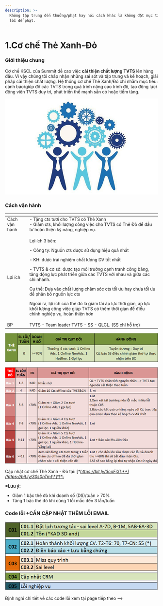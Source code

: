 ```yaml
---
description: >-
  Không tập trung đến thưởng/phạt hay nói cách khác là không đặt mục tiêu tìm
  lỗi để phạt.
---
```


# 1.Cơ chế Thẻ Xanh-Đỏ

### Giới thiệu chung

Cơ chế KSCL của Summit đề cao việc **cải thiện chất lượng TVTS** lên hàng đầu. Vì vậy chúng tôi chấp nhận những sai sót và tập trung và kế hoạch, giải pháp cải thiện chất lượng. Hệ thống cơ chế Thẻ Xanh/Đỏ chỉ nhằm mục tiêu: cảnh báo/giúp đỡ các TVTS trong quá trình nâng cao trình độ, tạo động lực/động viên TVTS duy trì, phát triển thế mạnh sẵn có hoặc tiềm tàng.

![](../../.gitbook/assets/quality-management-systems700x438-700x438.jpg)

### Cách vận hành

<table>
  <thead>
    <tr>
      <th style="text-align:left"></th>
      <th style="text-align:left"></th>
    </tr>
  </thead>
  <tbody>
    <tr>
      <td style="text-align:left">C&#xE1;ch v&#x1EAD;n h&#xE0;nh</td>
      <td style="text-align:left">- T&#x1EB7;ng cts t&#x1B0;&#x1A1;i cho TVTS c&#xF3; Th&#x1EBB; Xanh
        <br
        />- Gi&#x1EA3;m cts, kh&#x1ED1;i l&#x1B0;&#x1EE3;ng c&#xF4;ng vi&#x1EC7;c
        cho TVTS c&#xF3; Th&#x1EBB; &#x110;&#x1ECF; &#x111;&#x1EC3; &#x111;&#x1EA7;u
        t&#x1B0; ho&#xE0;n thi&#x1EC7;n k&#x1EF9; n&#x103;ng, nghi&#x1EC7;p v&#x1EE5;.</td>
    </tr>
    <tr>
      <td style="text-align:left">L&#x1EE3;i &#xED;ch</td>
      <td style="text-align:left">
        <p>L&#x1EE3;i &#xED;ch 3 b&#xEA;n:</p>
        <p>- C&#xF4;ng ty: Ngu&#x1ED3;n cts &#x111;&#x1B0;&#x1EE3;c s&#x1EED; d&#x1EE5;ng
          hi&#x1EC7;u qu&#x1EA3; nh&#x1EA5;t</p>
        <p>- KH: &#x111;&#x1B0;&#x1EE3;c tr&#x1EA3;i nghi&#x1EC7;m ch&#x1EA5;t l&#x1B0;&#x1EE3;ng
          DV t&#x1ED1;t nh&#x1EA5;t</p>
        <p>- TVTS &amp; c&#x1A1; s&#x1EDF;: &#x111;&#x1B0;&#x1EE3;c t&#x1EA1;o m&#xF4;i
          tr&#x1B0;&#x1EDD;ng c&#x1EA1;nh tranh c&#xF4;ng b&#x1EB1;ng, t&#x103;ng
          &#x111;&#x1ED9;ng l&#x1EF1;c ph&#xE1;t tri&#x1EC3;n gi&#x1EEF;a c&#xE1;c
          TVTS v&#x1EDB;i nhau v&#xE0; gi&#x1EEF;a c&#xE1;c chi nh&#xE1;nh.</p>
        <p>C&#x1EE5; th&#x1EC3;: D&#x1EF1;a v&#xE0;o ch&#x1EA5;t l&#x1B0;&#x1EE3;ng
          ch&#x103;m s&#xF3;c cts t&#x1ED1;i &#x1B0;u hay ch&#x1B0;a t&#x1ED1;i &#x1B0;u
          &#x111;&#x1EC3; ph&#xE2;n b&#x1ED1; ngu&#x1ED3;n l&#x1EF1;c cts</p>
        <p>Ngo&#xE0;i ra, l&#x1EE3;i &#xED;ch c&#x1EE7;a th&#x1EBB; &#x111;&#x1ECF;
          l&#xE0; gi&#x1EA3;m t&#x1EA3;i &#xE1;p l&#x1EF1;c th&#x1EDD;i gian, &#xE1;p
          l&#x1EF1;c kh&#x1ED1;i l&#x1B0;&#x1EE3;ng c&#xF4;ng vi&#x1EC7;c gi&#xFA;p
          TVTS c&#xF3; th&#xEA;m th&#x1EDD;i gian &#x111;&#x1EC3; &#x111;i&#x1EC1;u
          ch&#x1EC9;nh nghi&#x1EC7;p v&#x1EE5;, ho&#xE0;n thi&#x1EC7;n h&#x1A1;n</p>
      </td>
    </tr>
    <tr>
      <td style="text-align:left">BP</td>
      <td style="text-align:left">TVTS - Team leader TVTS - SS - QLCL. (SS ch&#x1EC9; h&#x1ED7; tr&#x1EE3;)</td>
    </tr>
  </tbody>
</table>

![](../../.gitbook/assets/1%20%284%29.png)

![](../../.gitbook/assets/4%20%283%29.png)

Cập nhật cơ chế Thẻ Xanh - Đỏ tại: [**https://bit.ly/3coFjXL**](https://bit.ly/30s0hTm)\*\*\*\*

**\*Lưu ý:**

* Giảm 1 bậc thẻ đỏ khi doanh số \(DS\)/tuần &gt; 70%
* Tăng 1 bậc thẻ đỏ khi cùng 1 lỗi mắc đến 3 lần/tuần

### Code lỗi +CẦN CẬP NHẬT THÊM LỖI EMAIL

![T&#xF3;m t&#x1EAF;t code l&#x1ED7;i](../../.gitbook/assets/l.png)

Định nghĩ chi tiết về các code lỗi xem tại page tiếp theo --&gt;

